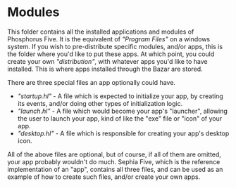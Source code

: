 Modules
========

This folder contains all the installed applications and modules of Phosphorus Five. It is the equivalent of _"Program Files"_ on a windows system.
If you wish to pre-distribute specific modules, and/or apps, this is the folder where you'd like to put these apps. At which point, you could create
your own _"distribution"_, with whatever apps you'd like to have installed. This is where apps installed through the Bazar are stored.

There are three special files an app optionally could have.

* _"startup.hl"_ - A file which is expected to initialize your app, by creating its events, and/or doing other types of initialization logic.
* _"launch.hl"_ - A file which would become your app's "launcher", allowing the user to launch your app, kind of like the "exe" file or "icon" of your app.
* _"desktop.hl"_ - A file which is responsible for creating your app's desktop icon.

All of the above files are optional, but of course, if all of them are omitted, your app probably wouldn't do much. Sephia Five, which is the
reference implementation of an "app", contains all three files, and can be used as an example of how to create such files, and/or create your
own apps.
